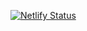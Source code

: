 [![Netlify Status](https://api.netlify.com/api/v1/badges/9d0b3228-91bb-4ce2-a989-69654f788a10/deploy-status)](https://app.netlify.com/sites/objective-northcutt-c16601/deploys)
